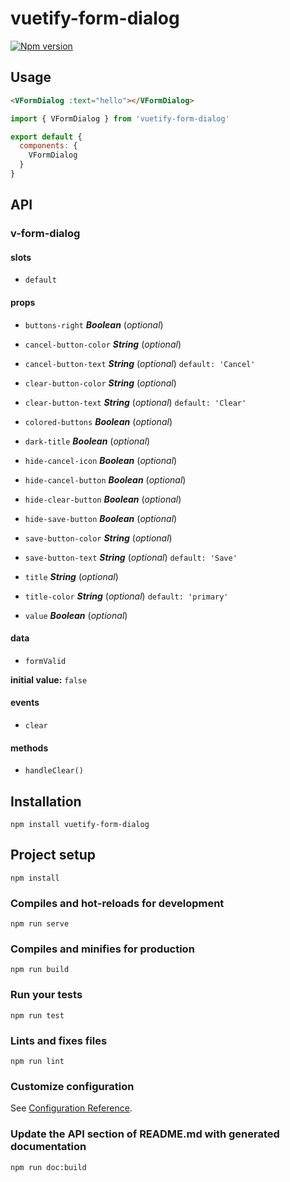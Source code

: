# vuetify-form-dialog

[![Npm version](https://img.shields.io/npm/v/vuetify-form-dialog.svg?maxAge=2592000)](https://www.npmjs.com/package/vuetify-form-dialog)

## Usage

```HTML
<VFormDialog :text="hello"></VFormDialog>
```

```javascript
import { VFormDialog } from 'vuetify-form-dialog'

export default {
  components: {
    VFormDialog
  }
}
```

## API

### v-form-dialog 

#### slots 

- `default` 

#### props 

- `buttons-right` ***Boolean*** (*optional*) 

- `cancel-button-color` ***String*** (*optional*) 

- `cancel-button-text` ***String*** (*optional*) `default: 'Cancel'` 

- `clear-button-color` ***String*** (*optional*) 

- `clear-button-text` ***String*** (*optional*) `default: 'Clear'` 

- `colored-buttons` ***Boolean*** (*optional*) 

- `dark-title` ***Boolean*** (*optional*) 

- `hide-cancel-icon` ***Boolean*** (*optional*) 

- `hide-cancel-button` ***Boolean*** (*optional*) 

- `hide-clear-button` ***Boolean*** (*optional*) 

- `hide-save-button` ***Boolean*** (*optional*) 

- `save-button-color` ***String*** (*optional*) 

- `save-button-text` ***String*** (*optional*) `default: 'Save'` 

- `title` ***String*** (*optional*) 

- `title-color` ***String*** (*optional*) `default: 'primary'` 

- `value` ***Boolean*** (*optional*) 

#### data 

- `formValid` 

**initial value:** `false` 

#### events 

- `clear` 

#### methods 

- `handleClear()` 

## Installation

```
npm install vuetify-form-dialog
```

## Project setup

```
npm install
```

### Compiles and hot-reloads for development

```
npm run serve
```

### Compiles and minifies for production

```
npm run build
```

### Run your tests

```
npm run test
```

### Lints and fixes files

```
npm run lint
```

### Customize configuration

See [Configuration Reference](https://cli.vuejs.org/config/).

### Update the API section of README.md with generated documentation

```
npm run doc:build
```
